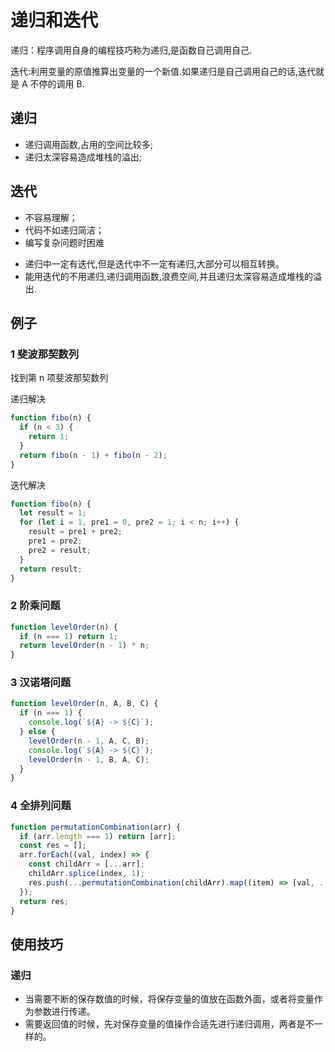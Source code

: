 # 递归和迭代

递归：程序调用自身的编程技巧称为递归,是函数自己调用自己.

迭代:利用变量的原值推算出变量的一个新值.如果递归是自己调用自己的话,迭代就是 A 不停的调用 B.

## 递归

- 递归调用函数,占用的空间比较多;
- 递归太深容易造成堆栈的溢出;

## 迭代

- 不容易理解；
- 代码不如递归简洁；
- 编写复杂问题时困难

* 递归中一定有迭代,但是迭代中不一定有递归,大部分可以相互转换。
* 能用迭代的不用递归,递归调用函数,浪费空间,并且递归太深容易造成堆栈的溢出.

## 例子

### 1 斐波那契数列

找到第 n 项斐波那契数列

递归解决

```js
function fibo(n) {
  if (n < 3) {
    return 1;
  }
  return fibo(n - 1) + fibo(n - 2);
}
```

迭代解决

```js
function fibo(n) {
  let result = 1;
  for (let i = 1, pre1 = 0, pre2 = 1; i < n; i++) {
    result = pre1 + pre2;
    pre1 = pre2;
    pre2 = result;
  }
  return result;
}
```

### 2 阶乘问题

```js
function levelOrder(n) {
  if (n === 1) return 1;
  return levelOrder(n - 1) * n;
}
```

### 3 汉诺塔问题

```js
function levelOrder(n, A, B, C) {
  if (n === 1) {
    console.log(`${A} -> ${C}`);
  } else {
    levelOrder(n - 1, A, C, B);
    console.log(`${A} -> ${C}`);
    levelOrder(n - 1, B, A, C);
  }
}
```

### 4 全排列问题

```js
function permutationCombination(arr) {
  if (arr.length === 1) return [arr];
  const res = [];
  arr.forEach((val, index) => {
    const childArr = [...arr];
    childArr.splice(index, 1);
    res.push(...permutationCombination(childArr).map((item) => [val, ...item]));
  });
  return res;
}
```

## 使用技巧

### 递归

- 当需要不断的保存数值的时候，将保存变量的值放在函数外面，或者将变量作为参数进行传递。
- 需要返回值的时候，先对保存变量的值操作合适先进行递归调用，两者是不一样的。
